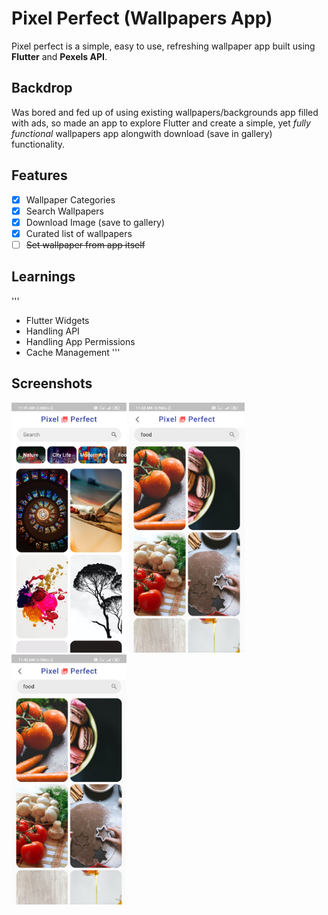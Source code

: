 # Pixel Perfect (Wallpapers App)

Pixel perfect is a simple, easy to use, refreshing wallpaper app built using **Flutter** and **Pexels API**.

## Backdrop

Was bored and fed up of using existing wallpapers/backgrounds app filled with ads, so made an app to explore Flutter and create a simple, yet *fully functional* wallpapers app alongwith download (save in gallery) functionality.

## Features

- [x] Wallpaper Categories
- [x] Search Wallpapers
- [x] Download Image (save to gallery)
- [x] Curated list of wallpapers
- [ ] ~~Set wallpaper from app itself~~ 

## Learnings

'''
- Flutter Widgets
- Handling API
- Handling App Permissions
- Cache Management
'''

## Screenshots

<img src="assets/Screenshot_2020-07-06-11-41-52-412_com.example.wallpapers_app.jpg" height="400" alt="Screenshot"/> 
<img src="assets/Screenshot_2020-07-06-11-42-59-297_com.example.wallpapers_app.jpg" height="400" alt="Screenshot"/> 
<img src="assets/Screenshot_2020-07-06-11-42-59-297_com.example.wallpapers_app.jpg" height="400" alt="Screenshot"/> 
